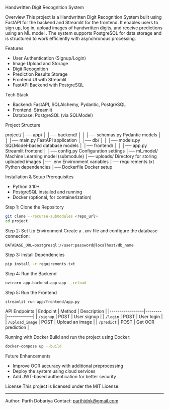Handwritten Digit Recognition System

Overview
This project is a Handwritten Digit Recognition System built using FastAPI for 
the backend and Streamlit for the frontend. It enables users to sign up, log in, 
upload images of handwritten digits, and receive predictions using an ML model . The system 
supports PostgreSQL for data storage and is structured to work efficiently with 
asynchronous processing.

 Features
- User Authentication (Signup/Login)
- Image Upload and Storage
- Digit Recognition
- Prediction Results Storage
- Frontend UI with Streamlit
- FastAPI Backend with PostgreSQL

 Tech Stack
- Backend: FastAPI, SQLAlchemy, Pydantic, PostgreSQL
- Frontend: Streamlit
- Database: PostgreSQL (via SQLModel)

Project Structure

project/
│── app/
│   │── backend/
│   │   │── schemas.py        Pydantic models
│   │   │── main.py           FastAPI application
│   │── db/
│   │   │── models.py         SQLModel-based database models
│   │── frontend/
│   │   │── app.py            Streamlit frontend
│   │── config.py             Configuration settings
│── ml_model/                 Machine Learning model (submodule)
│── uploads/                  Directory for storing uploaded images
│── .env                       Environment variables
│── requirements.txt           Python dependencies
│── Dockerfile                 Docker setup


Installation & Setup
Prerequisites
- Python 3.10+
- PostgreSQL installed and running
- Docker (optional, for containerization)

Step 1: Clone the Repository
```bash
git clone --recurse-submodules <repo_url>
cd project
```

Step 2: Set Up Environment
Create a `.env` file and configure the database connection:
```
DATABASE_URL=postgresql://user:password@localhost/db_name
```

Step 3: Install Dependencies
```bash
pip install -r requirements.txt
```

Step 4: Run the Backend
```bash
uvicorn app.backend.app:app --reload
```

Step 5: Run the Frontend
```bash
streamlit run app/frontend/app.py
```

 API Endpoints
| Endpoint         | Method | Description |
|-----------------|--------|-------------|
| `/signup`       | POST   | User signup |
| `/login`        | POST   | User login |
| `/upload_image` | POST   | Upload an image |
| `/predict`      | POST   | Get OCR prediction |

Running with Docker
Build and run the project using Docker:
```bash
docker-compose up --build
```

Future Enhancements
- Improve OCR accuracy with additional preprocessing
- Deploy the system using cloud services
- Add JWT-based authentication for better security

License
This project is licensed under the MIT License.

---
Author: Parth Dobariya
Contact: parthidnk@gmail.com

